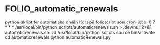 # FOLIO_automatic_renewals

python-skript för automatiska omlån
Körs på folioscript som cron-jobb:
0 7 * * * /usr/local/bin/python_scripts/automaticrenewals.sh > /dev/null 2>&1
automaticrenewals.sh:
cd /usr/local/bin/python_scripts
source bin/activate
cd automaticrenewals
python automaticRenewals.py
